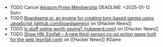 - TODO Cancel [Amazon Prime Membership](https://www.amazon.in/gp/primecentral)
  DEADLINE: <2025-01-12 Sun>
- TODO [Boardgame.io: an engine for creating turn-based games using JavaScript (github.com/boardgameio)](https://news.ycombinator.com/item?id=42449497) on [[Hacker News]]
- TODO [Is stuff online worth saving? (rubenerd.com)](https://news.ycombinator.com/item?id=42441609) on [[Hacker News]]
- TODO [Show HN: Eonfall – A new third-person co-op action game built for the web (eonfall.com)](https://news.ycombinator.com/item?id=42480624) on [[Hacker News]] #Game